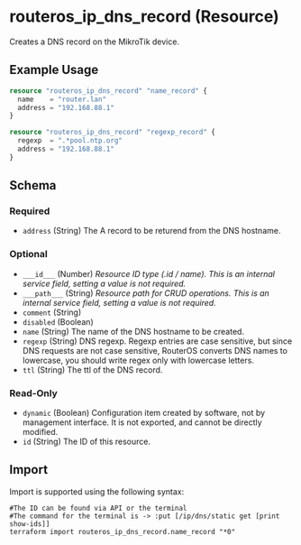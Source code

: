 # routeros_ip_dns_record (Resource)
Creates a DNS record on the MikroTik device.

## Example Usage
```terraform
resource "routeros_ip_dns_record" "name_record" {
  name    = "router.lan"
  address = "192.168.88.1"
}

resource "routeros_ip_dns_record" "regexp_record" {
  regexp  = ".*pool.ntp.org"
  address = "192.168.88.1"
}
```

<!-- schema generated by tfplugindocs -->
## Schema

### Required

- `address` (String) The A record to be returend from the DNS hostname.

### Optional

- `___id___` (Number) <em>Resource ID type (.id / name). This is an internal service field, setting a value is not required.</em>
- `___path___` (String) <em>Resource path for CRUD operations. This is an internal service field, setting a value is not required.</em>
- `comment` (String)
- `disabled` (Boolean)
- `name` (String) The name of the DNS hostname to be created.
- `regexp` (String) DNS regexp. Regexp entries are case sensitive, but since DNS requests are not case sensitive, RouterOS converts DNS names to lowercase, you should write regex only with lowercase letters.
- `ttl` (String) The ttl of the DNS record.

### Read-Only

- `dynamic` (Boolean) Configuration item created by software, not by management interface. It is not exported, and cannot be directly modified.
- `id` (String) The ID of this resource.

## Import
Import is supported using the following syntax:
```shell
#The ID can be found via API or the terminal
#The command for the terminal is -> :put [/ip/dns/static get [print show-ids]]
terraform import routeros_ip_dns_record.name_record "*0"
```
